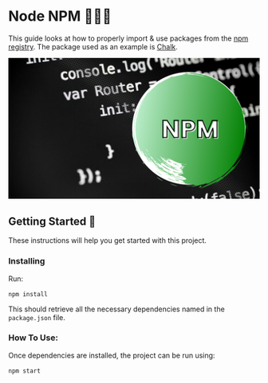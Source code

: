 # Node NPM 🚀🚀🚀

This guide looks at how to properly import & use packages from the [npm registry](https://www.npmjs.com/). The package used as an example is [Chalk](https://www.npmjs.com/package/chalk).

![npm-banner](./assets/npm-banner.png)

## Getting Started 🏁

These instructions will help you get started with this project.

### Installing

Run:

```
npm install
```

This should retrieve all the necessary dependencies named in the `package.json` file.

### How To Use:

Once dependencies are installed, the project can be run using:

```
npm start
```
